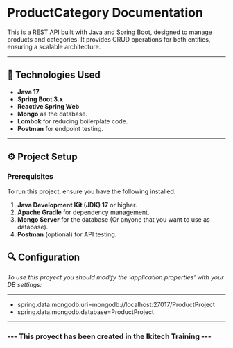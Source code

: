 # ProductCategory Documentation

This is a REST API built with Java and Spring Boot, designed to manage products and categories. It provides CRUD operations for both entities, ensuring a scalable architecture.

---

## 🚀 Technologies Used

- **Java 17**
- **Spring Boot 3.x**
- **Reactive Spring Web**
- **Mongo** as the database.
- **Lombok** for reducing boilerplate code.
- **Postman** for endpoint testing.

---

## ⚙️ Project Setup

### Prerequisites

To run this project, ensure you have the following installed:

1. **Java Development Kit (JDK) 17** or higher.
2. **Apache Gradle** for dependency management.
3. **Mongo Server** for the database (Or anyone that you want to use as database).
4. **Postman** (optional) for API testing.

## 🔍 Configuration

*To use this proyect you should modify the 'application.properties' with your DB settings:*

---
- spring.data.mongodb.uri=mongodb://localhost:27017/ProductProject
- spring.data.mongodb.database=ProductProject
---


### --- This proyect has been created in the Ikitech Training ---

